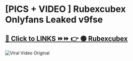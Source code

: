 
 # [PICS + VIDEO ] Rubexcubex Onlyfans Leaked v9fse

## <h2><a href="https://clipsfans.com/Rubexcubex&ref=git">🔗 Click to LINKS ⏩⏩ 👉 🟢 Rubexcubex </a></h2>

<a href="https://clipsfans.com/Rubexcubex&ref=git" rel="nofollow" data-target="animated-image.originalLink"><img src="https://i.ibb.co.com/xMMVF88/686577567.gif" alt="Viral Video Original" style="max-width: 100%; display: inline-block;" data-target="animated-image.originalImage"></a>

